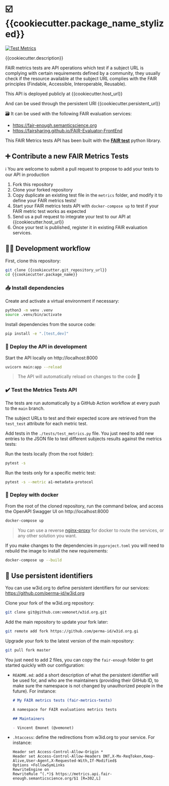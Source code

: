 # ☑️ {{cookiecutter.package_name_stylized}}

[![Test Metrics]({{cookiecutter.git_repository_url}}/actions/workflows/test.yml/badge.svg)]({{cookiecutter.git_repository_url}}/actions/workflows/test.yml)

{{cookiecutter.description}}

FAIR metrics tests are API operations which test if a subject URL is complying with certain requirements defined by a community, they usually check if the resource available at the subject URL complies with the FAIR principles (Findable, Accessible, Interoperable, Reusable).

This API is deployed publicly at {{cookiecutter.host_url}}

And can be used through the persistent URI {{cookiecutter.persistent_url}}

🗃️ It can be used with the following FAIR evaluation services:

* https://fair-enough.semanticscience.org
* https://fairsharing.github.io/FAIR-Evaluator-FrontEnd

This FAIR Metrics tests API has been built with the [**FAIR test**](https://maastrichtu-ids.github.io/fair-test/) python library.

## ➕ Contribute a new FAIR Metrics Tests

ℹ️ You are welcome to submit a pull request to propose to add your tests to our API in production

1. Fork this repository
1. Clone your forked repository
2. Copy duplicate an existing test file in the `metrics` folder,  and modify it to define your FAIR metrics tests!
3. Start your FAIR metrics tests API with `docker-compose up` to test if your FAIR metric test works as expected
3. Send us a pull request to integrate your test to our API at {{cookiecutter.host_url}}
3. Once your test is published, register it in existing FAIR evaluation services.

## 🧑‍💻 Development workflow

First, clone this repository:

```bash
git clone {{cookiecutter.git_repository_url}}
cd {{cookiecutter.package_name}}
```

### 📥️ Install dependencies

Create and activate a virtual environment if necessary:

```bash
python3 -m venv .venv
source .venv/bin/activate
```

Install dependencies from the source code:

```bash
pip install -e ".[test,dev]"
```

### 🐍 Deploy the API in development

Start the API locally on http://localhost:8000

```bash
uvicorn main:app --reload
```

> The API will automatically reload on changes to the code 🔄

### ✔️ Test the Metrics Tests API

The tests are run automatically by a GitHub Action workflow at every push to the `main` branch.

The subject URLs to test and their expected score are retrieved from the `test_test` attribute for each metric test.

Add tests in the `./tests/test_metrics.py` file. You just need to add new entries to the JSON file to test different subjects results against the metrics tests:

Run the tests locally (from the root folder):

```bash
pytest -s
```

Run the tests only for a specific metric test:

```bash
pytest -s --metric a1-metadata-protocol
```

### 🐳 Deploy with docker

From the root of the cloned repository, run the command below, and access the OpenAPI Swagger UI on http://localhost:8000

```bash
docker-compose up
```

> You can use a reverse [nginx-proxy](https://github.com/nginx-proxy/nginx-proxy) for docker to route the services, or any other solution you want.

If you make changes to the dependencies in `pyproject.toml` you will need to rebuild the image to install the new requirements:

```bash
docker-compose up --build
```


## 🔗 Use persistent identifiers

You can use w3id.org to define persistent identifiers for our services: https://github.com/perma-id/w3id.org

Clone your fork of the w3id.org repository:

```bash
git clone git@github.com:vemonet/w3id.org.git
```

Add the main repository to update your fork later:

```bash
git remote add fork https://github.com/perma-id/w3id.org.gi
```

Upgrade your fork to the latest version of the main repository:

```bash
git pull fork master
```

You just need to add 2 files, you can copy the `fair-enough` folder to get started quickly with our configuration:

* `README.md`: add a short description of what the persistent identifier will be used for, and who are the maintainers (providing their GitHub ID, to make sure the namespace is not changed by unauthorized people in the future). For instance:

  ```markdown
  # My FAIR metrics tests (fair-metrics-tests)
  
  A namespace for FAIR evaluations metrics tests
  
  ## Maintainers
  
  - Vincent Emonet (@vemonet)
  ```

* `.htaccess`: define the redirections from w3id.org to your service. For instance:

  ```htaccess
  Header set Access-Control-Allow-Origin *
  Header set Access-Control-Allow-Headers DNT,X-Mx-ReqToken,Keep-Alive,User-Agent,X-Requested-With,If-Modified$
  Options +FollowSymLinks
  RewriteEngine on
  RewriteRule ^(.*)$ https://metrics.api.fair-enough.semanticscience.org/$1 [R=302,L]
  ```

  



